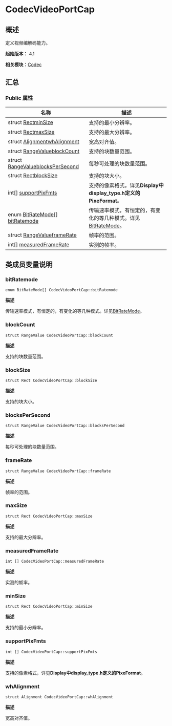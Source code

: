 # CodecVideoPortCap


## 概述

定义视频编解码能力。

**起始版本：** 4.1

**相关模块：**[Codec](_codec_v20.md)


## 汇总


### Public 属性

| 名称 | 描述 | 
| -------- | -------- |
| struct [Rect](_rect_v20.md)[minSize](#minsize) | 支持的最小分辨率。 | 
| struct [Rect](_rect_v20.md)[maxSize](#maxsize) | 支持的最大分辨率。 | 
| struct [Alignment](_alignment_v20.md)[whAlignment](#whalignment) | 宽高对齐值。 | 
| struct [RangeValue](_range_value_v20.md)[blockCount](#blockcount) | 支持的块数量范围。 | 
| struct [RangeValue](_range_value_v20.md)[blocksPerSecond](#blockspersecond) | 每秒可处理的块数量范围。 | 
| struct [Rect](_rect_v20.md)[blockSize](#blocksize) | 支持的块大小。 | 
| int[] [supportPixFmts](#supportpixfmts) | 支持的像素格式，详见**Display中display_type.h定义的PixeFormat**。 | 
| enum [BitRateMode](_codec_v20.md#bitratemode)[] [bitRatemode](#bitratemode) | 传输速率模式，有恒定的，有变化的等几种模式。详见[BitRateMode](_codec_v20.md#bitratemode)。 | 
| struct [RangeValue](_range_value_v20.md)[frameRate](#bitratemode) | 帧率的范围。 | 
| int[] [measuredFrameRate](#measuredframerate) | 实测的帧率。 | 


## 类成员变量说明


### bitRatemode

```
enum BitRateMode[] CodecVideoPortCap::bitRatemode 
```

**描述**


传输速率模式，有恒定的，有变化的等几种模式。详见[BitRateMode](_codec_v20.md#bitratemode)。


### blockCount

```
struct RangeValue CodecVideoPortCap::blockCount
```

**描述**


支持的块数量范围。


### blockSize

```
struct Rect CodecVideoPortCap::blockSize
```

**描述**


支持的块大小。


### blocksPerSecond

```
struct RangeValue CodecVideoPortCap::blocksPerSecond
```

**描述**


每秒可处理的块数量范围。


### frameRate

```
struct RangeValue CodecVideoPortCap::frameRate
```

**描述**


帧率的范围。


### maxSize

```
struct Rect CodecVideoPortCap::maxSize
```

**描述**


支持的最大分辨率。


### measuredFrameRate

```
int [] CodecVideoPortCap::measuredFrameRate
```

**描述**


实测的帧率。


### minSize

```
struct Rect CodecVideoPortCap::minSize
```

**描述**


支持的最小分辨率。


### supportPixFmts

```
int [] CodecVideoPortCap::supportPixFmts
```

**描述**


支持的像素格式，详见**Display中display_type.h定义的PixeFormat**。


### whAlignment

```
struct Alignment CodecVideoPortCap::whAlignment
```

**描述**


宽高对齐值。
